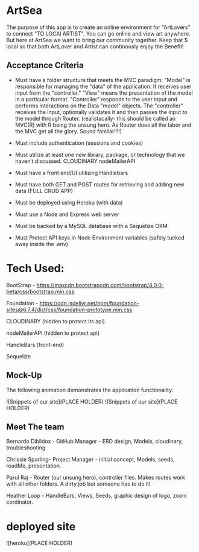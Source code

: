 # ArtSea
The purpose of this app is to create an online environment for "ArtLovers" to connect "TO LOCAl ARTIST". You can go online and view art anywhere. But here at ArtSea we want to bring our community together. Keep that $ local so that both ArtLover and Artist can continously enjoy the Benefit! 

## Acceptance Criteria

- Must have a folder structure that meets the MVC paradigm:
  "Model" is responsible for managing the "data" of the application. It receives user input from the "controller."
  "View" means the presentation of the model in a particular format.
  "Controller" responds to the user input and performs interactions on the Data "model" objects. The "controller" receives the input, optionally validates it and then passes the input to the model through Router.
          (realistacally- this should be called an MVC(R) with R being the unsung hero. As Router does all the labor and the MVC get all the glory. Sound familar!?!)

- Must include authentication (sessions and cookies) 
 
- Must utilize at least one new library, package, or technology that we haven’t discussed.
        CLOUDINARY
        nodeMailerAPI

- Must have a front end/UI utilizing Handlebars 

- Must have both GET and POST routes for retrieving and adding new data
     (FULL CRUD APP)

- Must be deployed using Heroku 
      (with data)

- Must use a Node and Express web server

- Must be backed by a MySQL database with a Sequelize ORM

- Must Protect API keys in Node Environment variables
        (safely tucked away inside the .env)


# Tech Used:

BootStrap - https://maxcdn.bootstrapcdn.com/bootstrap/4.0.0-beta/css/bootstrap.min.css

Foundation - https://cdn.jsdelivr.net/npm/foundation-sites@6.7.4/dist/css/foundation-prototype.min.css

CLOUDINARY (hidden to protect its api). 

nodeMailerAPI (hidden to protect api)

HandleBars (front-end)

Sequelize

## Mock-Up

The following animation demonstrates the application functionality:

![Snippets of our site](PLACE HOLDER) 
![Snippets of our site](PLACE HOLDER)

## Meet The team
Bernardo Dibildox - GitHub Manager - ERD design, Models, cloudinary, troubleshooting

Chrissie Sparling- Project Manager - initial concept, Models, seeds, readMe, presentation.

Parul Raj - Router (our unsung hero), controller files. Makes routes work with all other folders. A dirty job but someone has to do it!

Heather Loop - HandleBars, Views, Seeds, graphic design of logo, zoom cordinator.

# deployed site
![heroku](PLACE HOLDER)